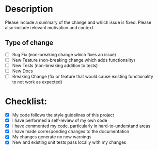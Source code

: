 # Description

Please include a summary of the change and which issue is fixed. Please also include relevant motivation and context.

## Type of change

- [ ] Bug Fix (non-breaking change which fixes an issue)
- [ ] New Feature (non-breaking change which adds functionality)
- [ ] New Tests (non-breaking addition to tests)
- [ ] New Docs
- [ ] Breaking Change (fix or feature that would cause existing functionality to not work as expected)

# Checklist:

- [x] My code follows the style guidelines of this project
- [x] I have performed a self-review of my own code
- [x] I have commented my code, particularly in hard-to-understand areas
- [x] I have made corresponding changes to the documentation
- [x] My changes generate no new warnings
- [x] New and existing unit tests pass locally with my changes
